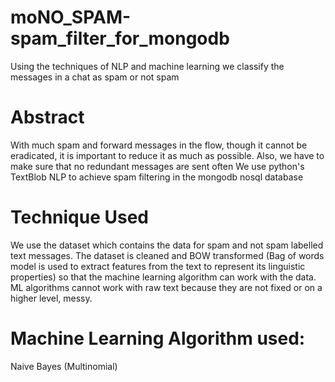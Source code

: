 # moNO_SPAM-spam_filter_for_mongodb
Using the techniques of NLP and machine learning we classify the messages in a chat as spam or not spam
# Abstract
With much spam and forward messages in the flow, though it cannot be eradicated, it is important to reduce it as much as possible. Also, we have to make sure that no redundant messages are sent often
We use python's TextBlob NLP to achieve spam filtering in the mongodb nosql database

# Technique Used 
We use the dataset which contains the data for spam and not spam labelled text messages. The dataset is cleaned and BOW transformed (Bag of words model is used to extract features from the text to represent its linguistic properties) so that the machine learning algorithm can work with the data. ML algorithms cannot work with raw text because they are not fixed or on a higher level, messy.

# Machine Learning Algorithm used:
Naive Bayes (Multinomial)